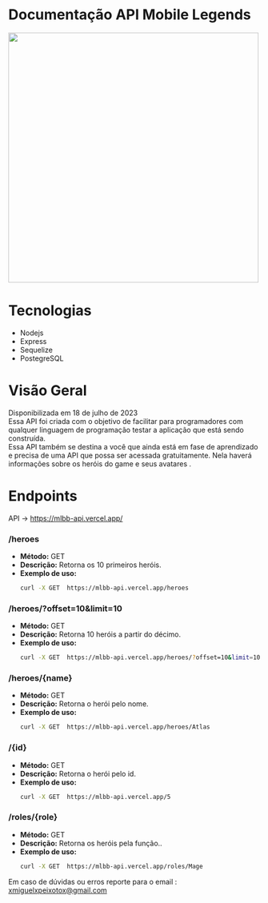 # Documentação API Mobile Legends
<img src="https://encrypted-tbn0.gstatic.com/images?q=tbn:ANd9GcTX_MD6c0tRfY6lUW34ld0ZSjbGdPN9ZqI8ZiU7Pwds1HLORHoC2-fh3Kne&s=10 " width="500px" />

# Tecnologias 

- Nodejs
- Express
- Sequelize
- PostegreSQL

# Visão Geral

Disponibilizada em 18 de julho de 2023  <br>
Essa API foi criada com o objetivo de facilitar para programadores com qualquer linguagem de programação testar a aplicação que está sendo construída. <br> Essa API também se destina a você que ainda está em fase de aprendizado e precisa de uma API que possa ser acessada gratuitamente.
Nela haverá informações sobre os heróis do game e seus avatares .

# Endpoints

API → https://mlbb-api.vercel.app/

### /heroes
- **Método:** GET
- **Descrição:** Retorna os 10 primeiros heróis.
- **Exemplo de uso:**
  ```bash
  curl -X GET  https://mlbb-api.vercel.app/heroes
  ```

### /heroes/?offset=10&limit=10
- **Método:** GET
- **Descrição:** Retorna 10 heróis a partir do décimo.
- **Exemplo de uso:**
  ```bash
  curl -X GET  https://mlbb-api.vercel.app/heroes/?offset=10&limit=10
  ```
### /heroes/{name}
- **Método:** GET
- **Descrição:** Retorna o herói pelo nome.
- **Exemplo de uso:**
  ```bash
  curl -X GET  https://mlbb-api.vercel.app/heroes/Atlas
  ```
### /{id}
- **Método:** GET
- **Descrição:** Retorna o herói pelo id.
- **Exemplo de uso:**
  ```bash
  curl -X GET  https://mlbb-api.vercel.app/5
  ```

### /roles/{role}
- **Método:** GET
- **Descrição:** Retorna os heróis pela função..
- **Exemplo de uso:**
  ```bash
  curl -X GET  https://mlbb-api.vercel.app/roles/Mage
  ```

Em caso de dúvidas ou erros reporte para o email : xmiguelxpeixotox@gmail.com

